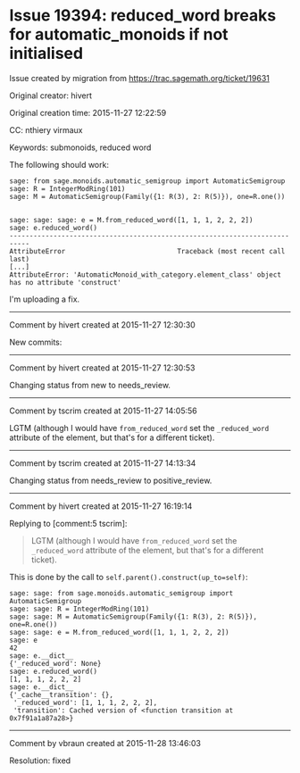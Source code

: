 # Issue 19394: reduced_word breaks for automatic_monoids if not initialised

Issue created by migration from https://trac.sagemath.org/ticket/19631

Original creator: hivert

Original creation time: 2015-11-27 12:22:59

CC:  nthiery virmaux

Keywords: submonoids, reduced word

The following should work:

```
sage: from sage.monoids.automatic_semigroup import AutomaticSemigroup
sage: R = IntegerModRing(101)
sage: M = AutomaticSemigroup(Family({1: R(3), 2: R(5)}), one=R.one())


sage: sage: sage: e = M.from_reduced_word([1, 1, 1, 2, 2, 2])
sage: e.reduced_word()
---------------------------------------------------------------------------
AttributeError                            Traceback (most recent call last)
[...]
AttributeError: 'AutomaticMonoid_with_category.element_class' object has no attribute 'construct'
```

I'm uploading a fix.


---

Comment by hivert created at 2015-11-27 12:30:30

New commits:


---

Comment by hivert created at 2015-11-27 12:30:53

Changing status from new to needs_review.


---

Comment by tscrim created at 2015-11-27 14:05:56

LGTM (although I would have `from_reduced_word` set the `_reduced_word` attribute of the element, but that's for a different ticket).


---

Comment by tscrim created at 2015-11-27 14:13:34

Changing status from needs_review to positive_review.


---

Comment by hivert created at 2015-11-27 16:19:14

Replying to [comment:5 tscrim]:
> LGTM (although I would have `from_reduced_word` set the `_reduced_word` attribute of the element, but that's for a different ticket).

This is done by the call to `self.parent().construct(up_to=self)`:

```
sage: sage: from sage.monoids.automatic_semigroup import AutomaticSemigroup
sage: sage: R = IntegerModRing(101)
sage: sage: M = AutomaticSemigroup(Family({1: R(3), 2: R(5)}), one=R.one())
sage: sage: e = M.from_reduced_word([1, 1, 1, 2, 2, 2])
sage: e
42
sage: e.__dict__
{'_reduced_word': None}
sage: e.reduced_word()
[1, 1, 1, 2, 2, 2]
sage: e.__dict__
{'_cache__transition': {},
 '_reduced_word': [1, 1, 1, 2, 2, 2],
 'transition': Cached version of <function transition at 0x7f91a1a87a28>}
```



---

Comment by vbraun created at 2015-11-28 13:46:03

Resolution: fixed
